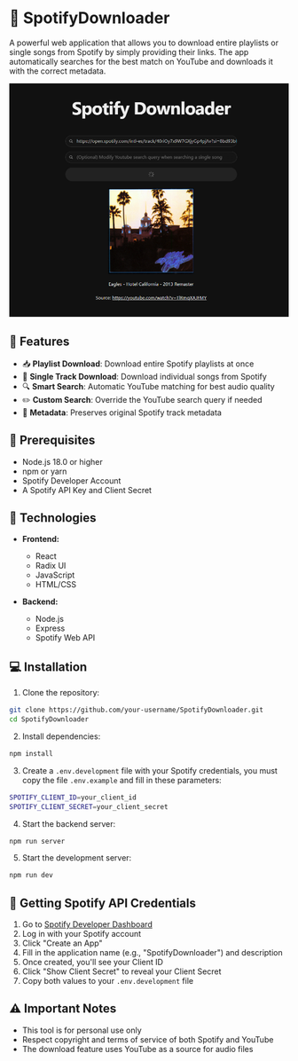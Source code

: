 # 🎵 SpotifyDownloader

A powerful web application that allows you to download entire playlists or single songs from Spotify by simply providing their links. The app automatically searches for the best match on YouTube and downloads it with the correct metadata.

![Download Page](./public/DownloadPage.png)

## 🌟 Features

-   📥 **Playlist Download**: Download entire Spotify playlists at once
-   🎵 **Single Track Download**: Download individual songs from Spotify
-   🔍 **Smart Search**: Automatic YouTube matching for best audio quality
-   ✏️ **Custom Search**: Override the YouTube search query if needed
-   📝 **Metadata**: Preserves original Spotify track metadata

## 🔧 Prerequisites

-   Node.js 18.0 or higher
-   npm or yarn
-   Spotify Developer Account
-   A Spotify API Key and Client Secret

## 🚀 Technologies

-   **Frontend:**

    -   React
    -   Radix UI
    -   JavaScript
    -   HTML/CSS

-   **Backend:**
    -   Node.js
    -   Express
    -   Spotify Web API

## 💻 Installation

1. Clone the repository:

```bash
git clone https://github.com/your-username/SpotifyDownloader.git
cd SpotifyDownloader
```

2. Install dependencies:

```bash
npm install
```

3. Create a `.env.development` file with your Spotify credentials, you must copy the file `.env.example` and fill in these parameters:

```bash
SPOTIFY_CLIENT_ID=your_client_id
SPOTIFY_CLIENT_SECRET=your_client_secret
```

4. Start the backend server:

```bash
npm run server
```

5. Start the development server:

```bash
npm run dev
```

## 🔑 Getting Spotify API Credentials

1. Go to [Spotify Developer Dashboard](https://developer.spotify.com/dashboard)
2. Log in with your Spotify account
3. Click "Create an App"
4. Fill in the application name (e.g., "SpotifyDownloader") and description
5. Once created, you'll see your Client ID
6. Click "Show Client Secret" to reveal your Client Secret
7. Copy both values to your `.env.development` file

## ⚠️ Important Notes

-   This tool is for personal use only
-   Respect copyright and terms of service of both Spotify and YouTube
-   The download feature uses YouTube as a source for audio files
